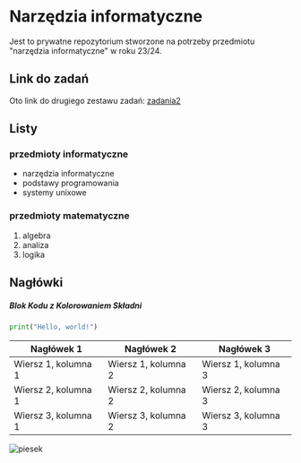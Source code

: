 # Narzędzia informatyczne

Jest to prywatne repozytorium stworzone na potrzeby przedmiotu "narzędzia informatyczne" w roku 23/24.

## Link do zadań

Oto link do drugiego zestawu zadań: [zadania2](https://home.agh.edu.pl/~pawljmlo/didactics/tools/2023/2)

## Listy

### przedmioty informatyczne

- narzędzia informatyczne
- podstawy programowania
- systemy unixowe

### przedmioty matematyczne

1. algebra
2. analiza
3. logika

## Nagłówki

##### Blok Kodu z Kolorowaniem Składni

```python
print("Hello, world!")
```
| Nagłówek 1  | Nagłówek 2  | Nagłówek 3  |
|-------------|-------------|-------------|
| Wiersz 1, kolumna 1 | Wiersz 1, kolumna 2 | Wiersz 1, kolumna 3 |
| Wiersz 2, kolumna 1 | Wiersz 2, kolumna 2 | Wiersz 2, kolumna 3 |
| Wiersz 3, kolumna 1 | Wiersz 3, kolumna 2 | Wiersz 3, kolumna 3 |

![piesek](/c/Users/dudki/Desktop/isi/narzedzia_informatyczne_przedmiot/narzedzia_informatyczne/animals/dog.jfif)
